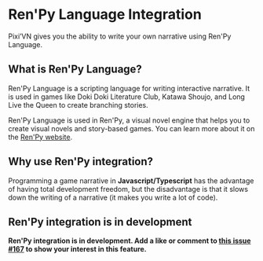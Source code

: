 # Ren'Py Language Integration

Pixi’VN gives you the ability to write your own narrative using Ren'Py Language.

## What is Ren'Py Language?

Ren'Py Language is a scripting language for writing interactive narrative. It is used in games like Doki Doki Literature Club, Katawa Shoujo, and Long Live the Queen to create branching stories.

Ren'Py Language is used in Ren'Py, a visual novel engine that helps you to create visual novels and story-based games. You can learn more about it on the [Ren'Py website](https://www.renpy.org/).

## Why use Ren'Py integration?

Programming a game narrative in **Javascript/Typescript** has the advantage of having total development freedom, but the disadvantage is that it slows down the writing of a narrative (it makes you write a lot of code).

## Ren'Py integration is in development

**Ren'Py integration is in development. Add a like or comment to [this issue #167](https://github.com/DRincs-Productions/pixi-vn/issues/167) to show your interest in this feature.**
